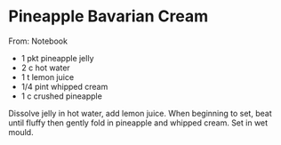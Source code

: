 # Pineapple Bavarian Cream
From: Notebook

* 1 pkt pineapple jelly
* 2 c hot water
* 1 t lemon juice
* 1/4 pint whipped cream
* 1 c crushed pineapple

Dissolve jelly in hot water, add lemon juice.  When beginning to set, beat until fluffy then gently fold in pineapple and whipped cream.  Set in wet mould.

